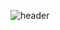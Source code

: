 ![header](https://capsule-render.vercel.app/api?type=waving&height=200&text=Welcome!&fontColor=ffffff)
